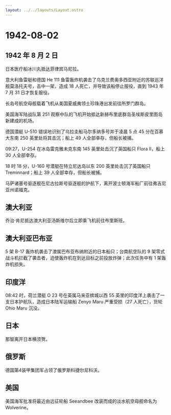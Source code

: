 ```yaml
---
layout: ../../layouts/Layout.astro
---
```


# 1942-08-02

## 1942 年 8 月 2 日

日本医疗船冰川丸抵达菲律宾马尼拉。

意大利鱼雷艇和德国 He 111
鱼雷轰炸机袭击了乌克兰费奥多西亚附近的苏联巡洋舰莫洛托夫号，击中一架，造成
18 人死亡，并导致该船停止服役，直到 1943 年 7 月 31 日才恢复服役。

长岛号航空母舰载着飞机从美国夏威夷领土珍珠港出发前往所罗门群岛。

美国海军陆战队第 251
观察中队的飞机开始抵达新赫布里底群岛圣埃斯皮里图岛新建成的机场。

德国潜艇 U-510 错误地识别了乌拉圭船马尔多纳多号并于凌晨 5 点 45
分在百慕大东南 250 英里处将其击沉；船上 49 人全部幸存，但船长被捕。

09:27，U-254 在冰岛雷克雅未克东南 145 英里处击沉了英国船只 Flora
II，船上 30 人全部幸存。

18 时 18 分，U-160 号潜艇在特立尼达岛以东 200 英里处击沉了英国船只
Treminnard；船上 39 人全部幸存，但船长被捕。

马萨诸塞号驱逐舰在尼古拉斯号驱逐舰的护航下，离开波士顿海军船厂前往弗吉尼亚州诺福克。

## 澳大利亚

乔治·肯尼抵达澳大利亚汤斯维尔后立即乘飞机前往布里斯班。

## 澳大利亚巴布亚

5 架 B-17 轰炸机袭击了澳属巴布亚布纳附近的日本船只；台南航空队的 9
架零式战斗机拦截了袭击者，迫使轰炸机在到达目标之前投放炸弹；此次任务中有
1 架轰炸机损失。

## 印度洋

08:42 时，荷兰潜艇 O 23 号在英属马来亚槟城以西 55
英里的印度洋上袭击了一支日本护航队，造成日本陆军运输船 Zenyo Maru
严重受损（27 人死亡），货轮 Ohio Maru 沉没。

## 日本

那智离开日本横须贺。

## 俄罗斯

德国第4装甲集团军占领了俄罗斯科捷尔尼科沃。

## 美国

美国海军批准将最近由远征轮船 Seeandbee 改装而成的淡水航空母舰命名为
Wolverine。